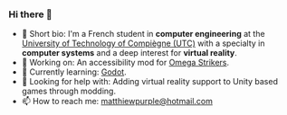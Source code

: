 ### Hi there 👋
- 💬 Short bio: I'm a French student in **computer engineering** at the [University of Technology of Compiègne (UTC)](https://www.utc.fr/en/) with a specialty in **computer systems** and a deep interest for **virtual reality**.
- 🔭 Working on: An accessibility mod for [Omega Strikers](https://www.odysseyinteractive.gg/omegastrikers).
- 🌱 Currently learning: [Godot](https://godotengine.org/).
- 🤔 Looking for help with: Adding virtual reality support to Unity based games through modding.
- 📫 How to reach me: matthiewpurple@hotmail.com
